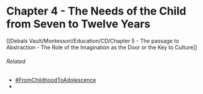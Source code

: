 # Chapter 4 - The Needs of the Child from Seven to Twelve Years


[[Debals Vault/Montessori/Education/CD/Chapter 5 - The passage to Abstraction - The Role of the Imagination as the Door or the Key to Culture]]

###### Related

-   [#FromChildhoodToAdolescence](app://obsidian.md/index.html#FromChildhoodToAdolescence)
- 